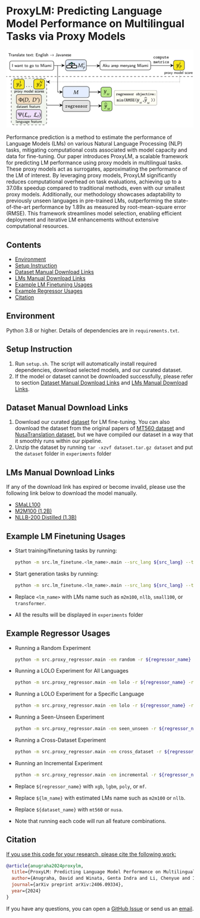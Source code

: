 # ProxyLM: Predicting Language Model Performance on Multilingual Tasks via Proxy Models

![framework for LM performance prediction](./logo.png)

Performance prediction is a method to estimate the performance of Language Models (LMs) on various Natural Language Processing (NLP) tasks, mitigating computational costs associated with model capacity and data for fine-tuning. Our paper introduces ProxyLM, a scalable framework for predicting LM performance using proxy models in multilingual tasks. These proxy models act as surrogates, approximating the performance of the LM of interest. By leveraging proxy models, ProxyLM significantly reduces computational overhead on task evaluations, achieving up to a 37.08x speedup compared to traditional methods, even with our smallest proxy models. Additionally, our methodology showcases adaptability to previously unseen languages in pre-trained LMs, outperforming the state-of-the-art performance by 1.89x as measured by root-mean-square error (RMSE). This framework streamlines model selection, enabling efficient deployment and iterative LM enhancements without extensive computational resources.

## Contents

+ [Environment](#environment)
+ [Setup Instruction](#setup-instruction)
+ [Dataset Manual Download Links](#dataset-manual-download-links)
+ [LMs Manual Download Links](#lms-manual-download-links)
+ [Example LM Finetuning Usages](#example-lm-finetuning-usages)
+ [Example Regressor Usages](#example-regressor-usages)
+ [Citation](#citation)

## Environment

Python 3.8 or higher. Details of dependencies are in `requirements.txt`.

## Setup Instruction

1. Run `setup.sh`. The script will automatically install required dependencies, download selected models, and our curated dataset.
2. If the model or dataset cannot be downloaded successfully, please refer to section [Dataset Manual Download Links](#dataset-manual-download-links) and [LMs Manual Download Links](#lms-manual-download-links).

## Dataset Manual Download Links

1. Download our curated [dataset](https://drive.google.com/file/d/1ixv_kXQjdQypUfvbumkc37rB2TcTWuhD/view) for LM fine-tuning. You can also download the dataset from the original papers of [MT560 dataset](https://aclanthology.org/2021.acl-demo.37) and [NusaTranslation dataset](https://aclanthology.org/2023.ijcnlp-main.60/), but we have compiled our dataset in a way that it smoothly runs within our pipeline.
2. Unzip the dataset by running `tar -xzvf dataset.tar.gz dataset` and put the `dataset` folder in `experiments` folder

## LMs Manual Download Links

If any of the download link has expired or become invalid, please use the following link below to download the model manually.

+ [SMaLL100](https://github.com/alirezamshi/small100)
+ [M2M100 (1.2B)](https://github.com/facebookresearch/fairseq/tree/main/examples/m2m_100)
+ [NLLB-200 Distilled (1.3B)](https://github.com/facebookresearch/fairseq/tree/nllb)

## Example LM Finetuning Usages

+ Start training/finetuning tasks by running:
    ```bash
    python -m src.lm_finetune.<lm_name>.main --src_lang ${src_lang} --tgt_lang ${tgt_lang} --finetune 1 --dataset ${dataset} --size ${size}
    ```

+ Start generation tasks by running:
    ```bash
    python -m src.lm_finetune.<lm_name>.main --src_lang ${src_lang} --tgt_lang ${tgt_lang} --finetune 0
    ```

+ Replace `<lm_name>` with LMs name such as `m2m100`, `nllb`, `small100`, or `transformer`.
+ All the results will be displayed in `experiments` folder

## Example Regressor Usages

+ Running a Random Experiment
  ```bash
  python -m src.proxy_regressor.main -em random -r ${regressor_name} -rj path/to/regressor_config.json -d ${dataset_name} -m ${lm_name}
  ```
+ Running a LOLO Experiment for All Languages
  ```bash
  python -m src.proxy_regressor.main -em lolo -r ${regressor_name} -rj path/to/regressor_config.json -d ${dataset_name} -m ${lm_name} -l all
  ```
+ Running a LOLO Experiment for a Specific Language
  ```bash
  python -m src.proxy_regressor.main -em lolo -r ${regressor_name} -rj path/to/regressor_config.json -d ${dataset_name} -m ${lm_name} -l ind
  ```
+ Running a Seen-Unseen Experiment
  ```bash
  python -m src.proxy_regressor.main -em seen_unseen -r ${regressor_name} -rj path/to/regressor_config.json -d ${dataset_name} -m ${lm_name}
  ```
+ Running a Cross-Dataset Experiment
  ```bash
  python -m src.proxy_regressor.main -em cross_dataset -r ${regressor_name} -rj path/to/regressor_config.json -m ${lm_name}
  ```
+ Running an Incremental Experiment
  ```bash
  python -m src.proxy_regressor.main -em incremental -r ${regressor_name} -rj path/to/regressor_config.json -d ${dataset_name} -m ${lm_name}
  ```

+ Replace `${regressor_name}` with `xgb`, `lgbm`, `poly`, or `mf`.
+ Replace `${lm_name}` with estimated LMs name such as `m2m100` or `nllb`.
+ Replace `${dataset_name}` with `mt560` or `nusa`.
+ Note that running each code will run all feature combinations.

## Citation

<u>If you use this code for your research, please cite the following work:</u>

```bibtex
@article{anugraha2024proxylm,
  title={ProxyLM: Predicting Language Model Performance on Multilingual Tasks via Proxy Models},
  author={Anugraha, David and Winata, Genta Indra and Li, Chenyue and Irawan, Patrick Amadeus and Lee, En-Shiun Annie},
  journal={arXiv preprint arXiv:2406.09334},
  year={2024}
}
```

If you have any questions, you can open a [GitHub Issue](https://github.com/davidanugraha/proxylm/issues) or send us an [email](mailto:david.anugraha@gmail.com).